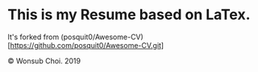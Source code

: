 # This is my Resume based on LaTex.

It's forked from (posquit0/Awesome-CV)[https://github.com/posquit0/Awesome-CV.git]

© Wonsub Choi. 2019
